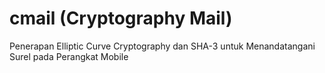 # cmail (Cryptography Mail)
Penerapan Elliptic Curve Cryptography dan SHA-3 untuk Menandatangani Surel pada Perangkat Mobile
